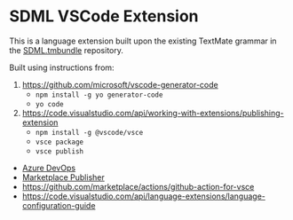 # SDML VSCode Extension

This is a language extension built upon the existing TextMate grammar in the [SDML.tmbundle](https://github.com/sdm-lang/SDML.tmbundle) repository.

Built using instructions from:

1. https://github.com/microsoft/vscode-generator-code
   - `npm install -g yo generator-code`
   - `yo code`
2. https://code.visualstudio.com/api/working-with-extensions/publishing-extension
   - `npm install -g @vscode/vsce`
   - `vsce package`
   - `vsce publish`

- [Azure DevOps](https://dev.azure.com/SimonJohnston/)
- [Marketplace Publisher](https://marketplace.visualstudio.com/manage/publishers/SimonJohnston)
- https://github.com/marketplace/actions/github-action-for-vsce
- https://code.visualstudio.com/api/language-extensions/language-configuration-guide
